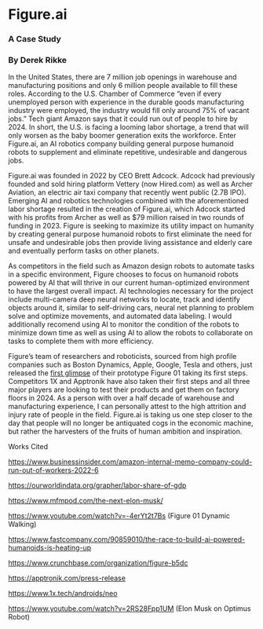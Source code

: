 # Figure.ai

### A Case Study 
### By Derek Rikke

In the United States, there are 7 million job openings in warehouse and manufacturing positions and only 6 million people available to fill these roles. According to the U.S. Chamber of Commerce “even if every unemployed person with experience in the durable goods manufacturing industry were employed, the industry would fill only around 75% of vacant jobs.” Tech giant Amazon says that it could run out of people to hire by 2024. In short, the U.S. is facing a looming labor shortage, a trend that will only worsen as the baby boomer generation exits the workforce. Enter Figure.ai, an AI robotics company building general purpose humanoid robots to supplement and eliminate repetitive, undesirable and dangerous jobs.

Figure.ai was founded in 2022 by CEO Brett Adcock. Adcock had previously founded and sold hiring platform Vettery (now Hired.com) as well as Archer Aviation, an electric air taxi company that recently went public (2.7B IPO). Emerging AI and robotics technologies combined with the aforementioned labor shortage resulted in the creation of Figure.ai, which Adcock started with his profits from Archer as well as $79 million raised in two rounds of funding in 2023. Figure is seeking to maximize its utility impact on humanity by creating general purpose humanoid robots to first eliminate the need for unsafe and undesirable jobs then provide living assistance and elderly care and eventually perform tasks on other planets.

As competitors in the field such as Amazon design robots to automate tasks in a specific environment, Figure chooses to focus on humanoid robots powered by AI that will thrive in our current human-optimized environment to have the largest overall impact. AI technologies necessary for the project include multi-camera deep neural networks to locate, track and identify objects around it, similar to self-driving cars, neural net planning to problem solve and optimize movements, and automated data labeling. I would additionally recomend using AI to monitor the condition of the robots to minimize down time as well as using AI to allow the robots to collaborate on tasks to complete them with more efficiency.

Figure’s team of researchers and roboticists, sourced from high profile companies such as Boston Dynamics, Apple, Google, Tesla and others, just released the [first glimpse](https://www.youtube.com/watch?v=-4erYt2t7Bs) of their prototype Figure 01 taking its first steps. Competitors 1X and Apptronik have also taken their first steps and all three major players are looking to test their products and get them on factory floors in 2024. As a person with over a half decade of warehouse and manufacturing experience, I can personally attest to the high attrition and injury rate of people in the field. Figure.ai is taking us one step closer to the day that people will no longer be antiquated cogs in the economic machine, but rather the harvesters of the fruits of human ambition and inspiration.

Works Cited

https://www.businessinsider.com/amazon-internal-memo-company-could-run-out-of-workers-2022-6

https://ourworldindata.org/grapher/labor-share-of-gdp

https://www.mfmpod.com/the-next-elon-musk/

https://www.youtube.com/watch?v=-4erYt2t7Bs (Figure 01 Dynamic Walking)

https://www.fastcompany.com/90859010/the-race-to-build-ai-powered-humanoids-is-heating-up

https://www.crunchbase.com/organization/figure-b5dc

https://apptronik.com/press-release

https://www.1x.tech/androids/neo

https://www.youtube.com/watch?v=2RS28Fpp1UM (Elon Musk on Optimus Robot)









